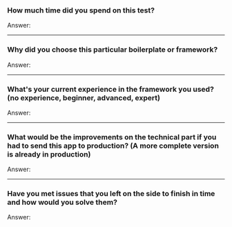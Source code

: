 ### How much time did you spend on this test?

Answer:

---

### Why did you choose this particular boilerplate or framework?

Answer:

---

### What's your current experience in the framework you used? (no experience, beginner, advanced, expert)

Answer:

---
### What would be the improvements on the technical part if you had to send this app to production? (A more complete version is already in production)

Answer:

---
### Have you met issues that you left on the side to finish in time and how would you solve them?

Answer:
